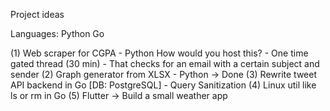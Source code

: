 Project ideas

Languages:
Python
Go

(1) Web scraper for CGPA - Python
    How would you host this?
    - One time gated thread (30 min)
    - That checks for an email with a certain subject and sender
(2) Graph generator from XLSX - Python -> Done
(3) Rewrite tweet API backend in Go [DB: PostgreSQL] - Query Sanitization
(4) Linux util like ls or rm in Go
(5) Flutter -> Build a small weather app
